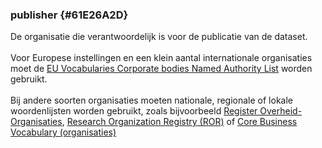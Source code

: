 ### publisher {#61E26A2D}
De organisatie die verantwoordelijk is voor de publicatie van de dataset. 
<br/>
<br/>
Voor Europese instellingen en een klein aantal internationale organisaties moet de  <a href='http://publications.europa.eu/resource/authority/corporate-body' target='_blank'>EU Vocabularies Corporate bodies Named Authority List</a> worden gebruikt. 
<br/>
<br/>
Bij andere soorten organisaties moeten nationale, regionale of lokale woordenlijsten worden gebruikt, zoals bijvoorbeeld <a href='https://organisaties.overheid.nl/' target='_blank'>Register Overheid-Organisaties</a>, <a href='https://ror.org/' target='_blank'>Research Organization Registry (ROR)</a> of <a href='https://semiceu.github.io/Core-Business-Vocabulary/releases/2.1.0/' target='_blank'>Core Business Vocabulary (organisaties)</a>
